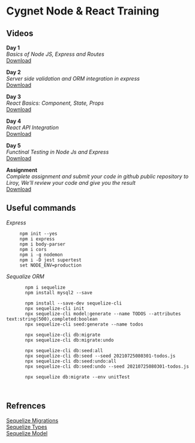 # Cygnet Node & React Training

## Videos
**Day 1**<br>
_Basics of Node JS, Express and Routes_<br>
[Download](https://drive.google.com/file/d/1v6f7BiqV-JDdgFZ27tqsQtbwPqJ4mGcl/view?usp=sharing)<br>

**Day 2**<br>
_Server side validation and ORM integration in express_<br>
[Download](https://drive.google.com/file/d/1bbj5w9vlrVO-ZcRd83pi8wZ4-bVEQzFB/view?usp=sharing)<br>

**Day 3**<br>
_React Basics: Component, State, Props_<br>
[Download](https://drive.google.com/file/d/13x09OPMbYEfoEzY1up3slGSkFQdMkkgc/view?usp=sharing)<br>

**Day 4**<br>
_React API Integration_<br>
[Download](https://drive.google.com/file/d/1H216N1KN4gEtAy0uxHPjJ3GY36yYCkb0/view?usp=sharing)<br>

**Day 5**<br>
_Functinal Testing in Node Js and Express_<br>
[Download](https://drive.google.com/file/d/1mJ0tM2bO-S3r8rPC3WlmbS97gGSUhlqE/view?usp=sharing)<br>

**Assignment**<br>
_Complete assignment and submit your code in github public repository to Liroy, We'll review your code and give you the result_<br>
[Download](https://drive.google.com/file/d/1V_K3isMqT-fdYAmCJ10bCKwiSJ-HHHLA/view?usp=sharing)<br>

## Useful commands

  _Express_<br>
  
 ```
      npm init --yes 
      npm i express
      npm i body-parser
      npm i cors
      npm i -g nodemon
      npm i -D jest supertest
      set NODE_ENV=production
  ```
   
  _Sequalize ORM_<br>
    
 ```
        npm i sequelize
        npm install mysql2 --save

        npm install --save-dev sequelize-cli
        npx sequelize-cli init
        npx sequelize-cli model:generate --name TODOS --attributes text:string(500),completed:boolean
        npx sequelize-cli seed:generate --name todos

        npx sequelize-cli db:migrate
        npx sequelize-cli db:migrate:undo

        npx sequelize-cli db:seed:all
        npx sequelize-cli db:seed --seed 20210725080301-todos.js
        npx sequelize-cli db:seed:undo:all
        npx sequelize-cli db:seed:undo --seed 20210725080301-todos.js
        
        npx sequelize db:migrate --env unitTest
        
        
   ```
   
   ## Refrences
   [Sequelize Migrations](https://sequelize.org/master/manual/migrations.html)<br>
   [Sequelize Types](https://sequelize.org/v5/manual/data-types.html)<br>
   [Sequelize Model](https://sequelize.org/master/class/lib/model.js~Model.html)
